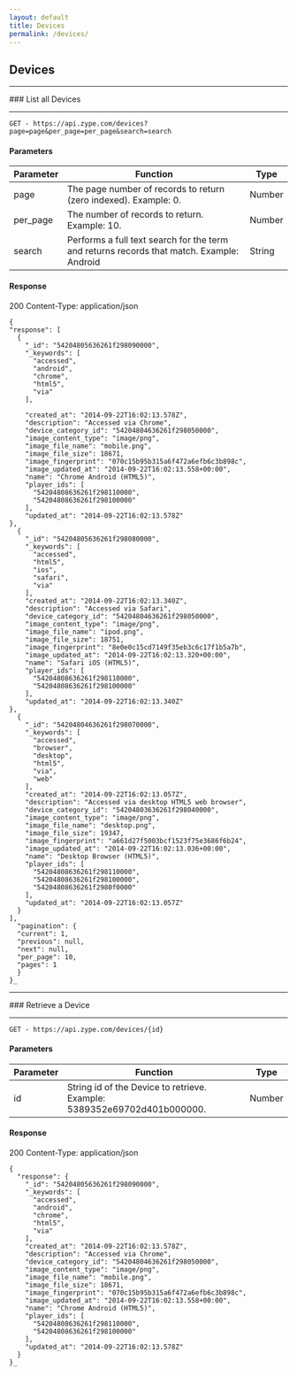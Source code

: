 ```yaml
---
layout: default
title: Devices
permalink: /devices/
---
```


## Devices
<hr>
### List all Devices
<hr>
<pre><code>GET - https://api.zype.com/devices?page=page&per_page=per_page&search=search
</code></pre>

#### Parameters

Parameter | Function | Type
--------- | -------- | ----
page | The page number of records to return (zero indexed). Example: 0. | Number
per_page | The number of records to return. Example: 10. | Number
search | Performs a full text search for the term and returns records that match. Example: Android | String

#### Response
200
Content-Type: application/json

<pre><code>{
"response": [
  {
    "_id": "54204805636261f298090000",
    "_keywords": [
      "accessed",
      "android",
      "chrome",
      "html5",
      "via"
    ],

    "created_at": "2014-09-22T16:02:13.578Z",
    "description": "Accessed via Chrome",
    "device_category_id": "54204804636261f298050000",
    "image_content_type": "image/png",
    "image_file_name": "mobile.png",
    "image_file_size": 18671,
    "image_fingerprint": "070c15b95b315a6f472a6efb6c3b898c",
    "image_updated_at": "2014-09-22T16:02:13.558+00:00",
    "name": "Chrome Android (HTML5)",
    "player_ids": [
      "54204808636261f298110000",
      "54204808636261f298100000"
    ],
    "updated_at": "2014-09-22T16:02:13.578Z"
},
  {
    "_id": "54204805636261f298080000",
    "_keywords": [
      "accessed",
      "html5",
      "ios",
      "safari",
      "via"
    ],
    "created_at": "2014-09-22T16:02:13.340Z",
    "description": "Accessed via Safari",
    "device_category_id": "54204804636261f298050000",
    "image_content_type": "image/png",
    "image_file_name": "ipod.png",
    "image_file_size": 18751,
    "image_fingerprint": "8e0e0c15cd7149f35eb3c6c17f1b5a7b",
    "image_updated_at": "2014-09-22T16:02:13.320+00:00",
    "name": "Safari iOS (HTML5)",
    "player_ids": [
      "54204808636261f298110000",
      "54204808636261f298100000"
    ],
    "updated_at": "2014-09-22T16:02:13.340Z"
},
  {
    "_id": "54204804636261f298070000",
    "_keywords": [
      "accessed",
      "browser",
      "desktop",
      "html5",
      "via",
      "web"
    ],
    "created_at": "2014-09-22T16:02:13.057Z",
    "description": "Accessed via desktop HTML5 web browser",
    "device_category_id": "54204803636261f298040000",
    "image_content_type": "image/png",
    "image_file_name": "desktop.png",
    "image_file_size": 19347,
    "image_fingerprint": "a661d27f5003bcf1523f75e3686f6b24",
    "image_updated_at": "2014-09-22T16:02:13.036+00:00",
    "name": "Desktop Browser (HTML5)",
    "player_ids": [
      "54204808636261f298110000",
      "54204808636261f298100000",
      "54204808636261f2980f0000"
    ],
    "updated_at": "2014-09-22T16:02:13.057Z"
  }
],
  "pagination": {
  "current": 1,
  "previous": null,
  "next": null,
  "per_page": 10,
  "pages": 1
  }
}_
</code></pre>

<hr>
### Retrieve a Device
<hr>

<pre><code>GET - https://api.zype.com/devices/{id}
</code></pre>

#### Parameters

Parameter | Function | Type
--------- | -------- | ----
id | String id of the Device to retrieve. Example: 5389352e69702d401b000000. | Number

#### Response
200
Content-Type: application/json

<pre><code>{
  "response": {
    "_id": "54204805636261f298090000",
    "_keywords": [
      "accessed",
      "android",
      "chrome",
      "html5",
      "via"
    ],
    "created_at": "2014-09-22T16:02:13.578Z",
    "description": "Accessed via Chrome",
    "device_category_id": "54204804636261f298050000",
    "image_content_type": "image/png",
    "image_file_name": "mobile.png",
    "image_file_size": 18671,
    "image_fingerprint": "070c15b95b315a6f472a6efb6c3b898c",
    "image_updated_at": "2014-09-22T16:02:13.558+00:00",
    "name": "Chrome Android (HTML5)",
    "player_ids": [
      "54204808636261f298110000",
      "54204808636261f298100000"
    ],
    "updated_at": "2014-09-22T16:02:13.578Z"
  }
}_
</code></pre>
